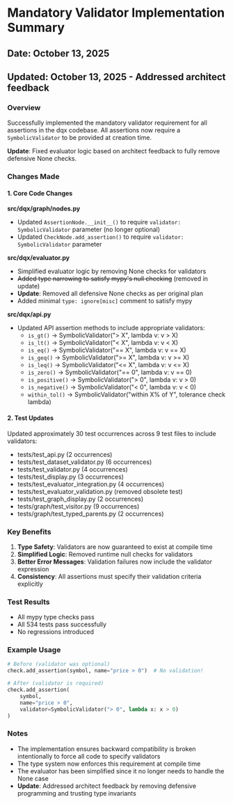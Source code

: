 # Mandatory Validator Implementation Summary

## Date: October 13, 2025
## Updated: October 13, 2025 - Addressed architect feedback

### Overview
Successfully implemented the mandatory validator requirement for all assertions in the dqx codebase. All assertions now require a `SymbolicValidator` to be provided at creation time.

**Update**: Fixed evaluator logic based on architect feedback to fully remove defensive None checks.

### Changes Made

#### 1. Core Code Changes

**src/dqx/graph/nodes.py**
- Updated `AssertionNode.__init__()` to require `validator: SymbolicValidator` parameter (no longer optional)
- Updated `CheckNode.add_assertion()` to require `validator: SymbolicValidator` parameter

**src/dqx/evaluator.py**
- Simplified evaluator logic by removing None checks for validators
- ~~Added type narrowing to satisfy mypy's null checking~~ (removed in update)
- **Update**: Removed all defensive None checks as per original plan
- Added minimal `type: ignore[misc]` comment to satisfy mypy

**src/dqx/api.py**
- Updated API assertion methods to include appropriate validators:
  - `is_gt()` → SymbolicValidator("> X", lambda v: v > X)
  - `is_lt()` → SymbolicValidator("< X", lambda v: v < X)
  - `is_eq()` → SymbolicValidator("== X", lambda v: v == X)
  - `is_geq()` → SymbolicValidator(">= X", lambda v: v >= X)
  - `is_leq()` → SymbolicValidator("<= X", lambda v: v <= X)
  - `is_zero()` → SymbolicValidator("== 0", lambda v: v == 0)
  - `is_positive()` → SymbolicValidator("> 0", lambda v: v > 0)
  - `is_negative()` → SymbolicValidator("< 0", lambda v: v < 0)
  - `within_tol()` → SymbolicValidator("within X% of Y", tolerance check lambda)

#### 2. Test Updates

Updated approximately 30 test occurrences across 9 test files to include validators:
- tests/test_api.py (2 occurrences)
- tests/test_dataset_validator.py (6 occurrences)
- tests/test_validator.py (4 occurrences)
- tests/test_display.py (3 occurrences)
- tests/test_evaluator_integration.py (4 occurrences)
- tests/test_evaluator_validation.py (removed obsolete test)
- tests/test_graph_display.py (2 occurrences)
- tests/graph/test_visitor.py (9 occurrences)
- tests/graph/test_typed_parents.py (2 occurrences)

### Key Benefits

1. **Type Safety**: Validators are now guaranteed to exist at compile time
2. **Simplified Logic**: Removed runtime null checks for validators
3. **Better Error Messages**: Validation failures now include the validator expression
4. **Consistency**: All assertions must specify their validation criteria explicitly

### Test Results
- All mypy type checks pass
- All 534 tests pass successfully
- No regressions introduced

### Example Usage

```python
# Before (validator was optional)
check.add_assertion(symbol, name="price > 0")  # No validation!

# After (validator is required)
check.add_assertion(
    symbol,
    name="price > 0",
    validator=SymbolicValidator("> 0", lambda x: x > 0)
)
```

### Notes
- The implementation ensures backward compatibility is broken intentionally to force all code to specify validators
- The type system now enforces this requirement at compile time
- The evaluator has been simplified since it no longer needs to handle the None case
- **Update**: Addressed architect feedback by removing defensive programming and trusting type invariants
